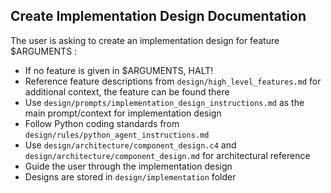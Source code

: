 ## Create Implementation Design Documentation
The user is asking to create an implementation design for feature $ARGUMENTS :
- If no feature is given in $ARGUMENTS, HALT!
- Reference feature descriptions from `design/high_level_features.md` for additional context, the feature can be found there
- Use `design/prompts/implementation_design_instructions.md` as the main prompt/context for implementation design
- Follow Python coding standards from `design/rules/python_agent_instructions.md`
- Use `design/architecture/component_design.c4` and `design/architecture/component_design.md` for architectural reference
- Guide the user through the implementation design
- Designs are stored in `design/implementation` folder